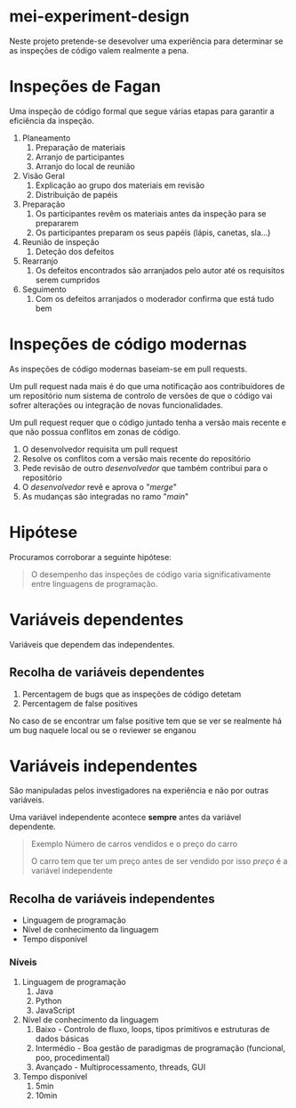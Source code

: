 # mei-experiment-design

Neste projeto pretende-se desevolver uma experiência para determinar se as inspeções de código valem realmente a pena.

# Inspeções de Fagan

Uma inspeção de código formal que segue várias etapas para garantir a eficiência da inspeção.

1. Planeamento
	1. Preparação de materiais
	2. Arranjo de participantes
	3. Arranjo do local de reunião
2. Visão Geral
	1. Explicação ao grupo dos materiais em revisão
	2. Distribuição de papéis
3. Preparação
	1. Os participantes revêm os materiais antes da inspeção para se prepararem
	2. Os participantes preparam os seus papéis (lápis, canetas, sla...)
4. Reunião de inspeção
	1. Deteção dos defeitos
5. Rearranjo
	1. Os defeitos encontrados são arranjados pelo autor até os requisitos serem cumpridos
6. Seguimento
	1. Com os defeitos arranjados o moderador confirma que está tudo bem

# Inspeções de código modernas

As inspeções de código modernas baseiam-se em pull requests.

Um pull request nada mais é do que uma notificação aos contribuidores de um repositório num sistema de controlo de versões de que o código vai sofrer alterações ou integração de novas funcionalidades.

Um pull request requer que o código juntado tenha a versão mais recente e que não possua conflitos em zonas de código.

1. O desenvolvedor requisita um pull request
2. Resolve os conflitos com a versão mais recente do repositório
3. Pede revisão de outro *desenvolvedor* que também contribui para o repositório
4. O *desenvolvedor* revê e aprova o "*merge*"
5. As mudanças são integradas no ramo "*main*"


# Hipótese

Procuramos corroborar a seguinte hipótese:

> O desempenho das inspeções de código varia significativamente entre linguagens de programação.


# Variáveis dependentes

Variáveis que dependem das independentes.

## Recolha de variáveis dependentes

1. Percentagem de bugs que as inspeções de código detetam
2. Percentagem de false positives

No caso de se encontrar um false positive tem que se ver se realmente há um bug naquele local ou se o reviewer se enganou

# Variáveis independentes

São manipuladas pelos investigadores na experiência e não por outras variáveis.

Uma variável independente acontece **sempre** antes da variável dependente.

>Exemplo
>Número de carros vendidos e o preço do carro
>
>O carro tem que ter um preço antes de ser vendido por isso *preço* é a variável independente

## Recolha de variáveis independentes

- Linguagem de programação
- Nível de conhecimento da linguagem
- Tempo disponível

### Níveis

1. Linguagem de programação
	1. Java
	2. Python
	3. JavaScript
2. Nível de conhecimento da linguagem
	1. Baixo - Controlo de fluxo, loops, tipos primitivos e estruturas de dados básicas
	2. Intermédio - Boa gestão de paradigmas de programação (funcional, poo, procedimental)
	3. Avançado - Multiprocessamento, threads, GUI
3. Tempo disponível
	1. 5min
	2. 10min
